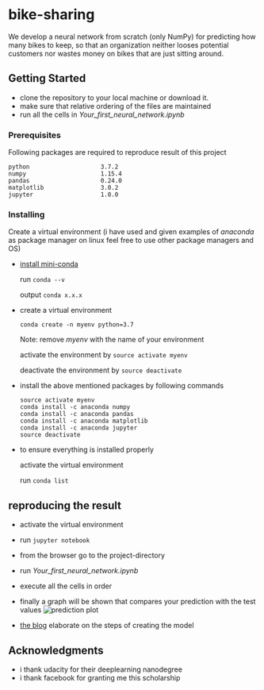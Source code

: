 # bike-sharing

We develop a neural network from scratch (only NumPy) for predicting how many bikes to keep, so that an organization neither looses potential customers nor wastes money on bikes that are just sitting around.

## Getting Started

* clone the repository to your local machine or download it.
* make sure that relative ordering of the files are maintained
* run all the cells in _Your_first_neural_network.ipynb_

### Prerequisites

Following packages are required to reproduce result of this project

```
python                    3.7.2
numpy                     1.15.4
pandas                    0.24.0
matplotlib                3.0.2
jupyter                   1.0.0
```

### Installing

Create a virtual environment (i have used and given examples of _anaconda_ as package manager on linux feel free to use other package managers and OS)

* [install mini-conda](https://docs.conda.io/en/latest/miniconda.html) 

  run `conda --v` 
  
  output `conda x.x.x`
* create a virtual environment

  `conda create -n myenv python=3.7`
  
   Note: remove _myenv_ with the name of your environment
   
   activate the environment by `source activate myenv`
   
   deactivate the environment by `source deactivate`
* install the above mentioned packages by following commands
  ```
  source activate myenv   
  conda install -c anaconda numpy
  conda install -c anaconda pandas
  conda install -c anaconda matplotlib
  conda install -c anaconda jupyter
  source deactivate
  ```
* to ensure everything is installed properly
    
    activate the virtual environment
    
    run `conda list`
    
## reproducing the result

* activate the virtual environment
* run `jupyter notebook` 
* from the browser go to the project-directory 
* run _Your_first_neural_network.ipynb_
* execute all the cells in order
* finally a graph will be shown that compares your prediction with the test values
  ![prediction plot](https://github.com/ashunigion/bike-sharing/blob/master/_4_2.png)

* [the blog](https://medium.com/@ashunigion/bike-sharing-pattern-prediction-using-neural-network-developed-with-numpy-9b9516f1b598) elaborate on the steps of creating the model


## Acknowledgments

* i thank udacity for their deeplearning nanodegree
* i thank facebook for granting me this scholarship

